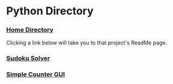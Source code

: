 # Python Directory

### [Home Directory](/CodeLanguages/ReadMe.md)

Clicking a link below will take you to that project's ReadMe page.

### [Sudoku Solver](./SudokuSolver/ReadMe.md)
### [Simple Counter GUI](./SimpleCounterGUI/ReadMe.md) 
